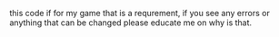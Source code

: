 this code if for my game that is a requrement, if you see any errors or anything that can be changed please educate me on why is that.
